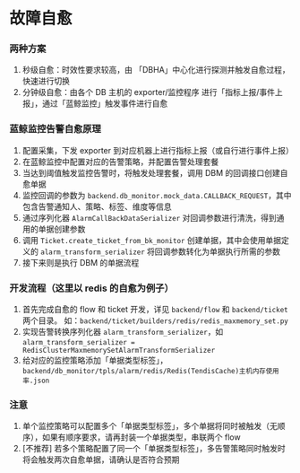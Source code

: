 # 故障自愈

### 两种方案
1. 秒级自愈：时效性要求较高，由 「DBHA」中心化进行探测并触发自愈过程，快速进行切换
2. 分钟级自愈：由各个 DB 主机的 exporter/监控程序 进行「指标上报/事件上报」，通过「蓝鲸监控」触发事件进行自愈

### 蓝鲸监控告警自愈原理
1. 配置采集，下发 exporter 到对应机器上进行指标上报（或自行进行事件上报）
2. 在蓝鲸监控中配置对应的告警策略，并配置告警处理套餐
3. 当达到阈值触发监控告警时，将触发处理套餐，调用 DBM 的回调接口创建自愈单据
4. 监控回调的参数为 `backend.db_monitor.mock_data.CALLBACK_REQUEST`，其中包含告警通知人、策略、标签、维度等信息
5. 通过序列化器 `AlarmCallBackDataSerializer` 对回调参数进行清洗，得到通用的单据创建参数
6. 调用 `Ticket.create_ticket_from_bk_monitor` 创建单据，其中会使用单据定义的 `alarm_transform_serializer` 将回调参数转化为单据执行所需的参数
7. 接下来则是执行 DBM 的单据流程

### 开发流程（这里以 redis 的自愈为例子）
1. 首先完成自愈的 flow 和 ticket 开发，详见 `backend/flow` 和 `backend/ticket` 两个目录。
如：`backend/ticket/builders/redis/redis_maxmemory_set.py`
2. 实现告警转换序列化器 `alarm_transform_serializer`，如 `alarm_transform_serializer = RedisClusterMaxmemorySetAlarmTransformSerializer`
3. 给对应的监控策略添加「单据类型标签」，`backend/db_monitor/tpls/alarm/redis/Redis(TendisCache)主机内存使用率.json` 

### 注意
1. 单个监控策略可以配置多个「单据类型标签」，多个单据将同时被触发（无顺序），如果有顺序要求，请再封装一个单据类型，串联两个 flow
2. [不推荐] 若多个策略配置了同一个「单据类型标签」，多告警策略同时触发时将会触发两次自愈单据，请确认是否符合预期